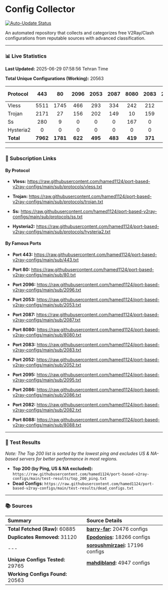 # Config Collector

[![Auto-Update Status](https://github.com/hamed1124/port-based-v2ray-configs/actions/workflows/main.yml/badge.svg)](https://github.com/hamed1124/port-based-v2ray-configs/actions/workflows/main.yml)

An automated repository that collects and categorizes free V2Ray/Clash configurations from reputable sources with advanced classification.

---

### 📊 Live Statistics

**Last Updated:** 2025-06-29 07:58:56 Tehran Time

**Total Unique Configurations (Working):** 20563

| Protocol | 443 | 80 | 2096 | 2053 | 2087 | 8080 | 2083 | 2052 | 2095 | 2086 | 2082 | 8088 | Other Ports | Total |
|:---| :---: | :---: | :---: | :---: | :---: | :---: | :---: | :---: | :---: | :---: | :---: | :---: |:---:|:---:|
| Vless | 5511 | 1745 | 466 | 293 | 334 | 242 | 212 | 171 | 139 | 135 | 101 | 9 | 6379 | **15737** |
| Trojan | 2171 | 27 | 156 | 202 | 149 | 10 | 159 | 0 | 0 | 0 | 0 | 0 | 595 | **3469** |
| Ss | 280 | 9 | 0 | 0 | 0 | 167 | 0 | 0 | 0 | 0 | 0 | 0 | 899 | **1355** |
| Hysteria2 | 0 | 0 | 0 | 0 | 0 | 0 | 0 | 0 | 0 | 0 | 0 | 0 | 2 | **2** |
| **Total** | **7962** | **1781** | **622** | **495** | **483** | **419** | **371** | **171** | **139** | **135** | **101** | **9** | **7875** | **20563** |

---

### 🚀 Subscription Links

#### By Protocol

- **Vless:**
  https://raw.githubusercontent.com/hamed1124/port-based-v2ray-configs/main/sub/protocols/vless.txt

- **Trojan:**
  https://raw.githubusercontent.com/hamed1124/port-based-v2ray-configs/main/sub/protocols/trojan.txt

- **Ss:**
  https://raw.githubusercontent.com/hamed1124/port-based-v2ray-configs/main/sub/protocols/ss.txt

- **Hysteria2:**
  https://raw.githubusercontent.com/hamed1124/port-based-v2ray-configs/main/sub/protocols/hysteria2.txt

#### By Famous Ports

- **Port 443:**
  https://raw.githubusercontent.com/hamed1124/port-based-v2ray-configs/main/sub/443.txt

- **Port 80:**
  https://raw.githubusercontent.com/hamed1124/port-based-v2ray-configs/main/sub/80.txt

- **Port 2096:**
  https://raw.githubusercontent.com/hamed1124/port-based-v2ray-configs/main/sub/2096.txt

- **Port 2053:**
  https://raw.githubusercontent.com/hamed1124/port-based-v2ray-configs/main/sub/2053.txt

- **Port 2087:**
  https://raw.githubusercontent.com/hamed1124/port-based-v2ray-configs/main/sub/2087.txt

- **Port 8080:**
  https://raw.githubusercontent.com/hamed1124/port-based-v2ray-configs/main/sub/8080.txt

- **Port 2083:**
  https://raw.githubusercontent.com/hamed1124/port-based-v2ray-configs/main/sub/2083.txt

- **Port 2052:**
  https://raw.githubusercontent.com/hamed1124/port-based-v2ray-configs/main/sub/2052.txt

- **Port 2095:**
  https://raw.githubusercontent.com/hamed1124/port-based-v2ray-configs/main/sub/2095.txt

- **Port 2086:**
  https://raw.githubusercontent.com/hamed1124/port-based-v2ray-configs/main/sub/2086.txt

- **Port 2082:**
  https://raw.githubusercontent.com/hamed1124/port-based-v2ray-configs/main/sub/2082.txt

- **Port 8088:**
  https://raw.githubusercontent.com/hamed1124/port-based-v2ray-configs/main/sub/8088.txt

---

### 🧪 Test Results
*Note: The Top 200 list is sorted by the lowest ping and excludes US & NA-based servers for better performance in most regions.*

- **Top 200 (by Ping, US & NA excluded):** `https://raw.githubusercontent.com/hamed1124/port-based-v2ray-configs/main/test-results/top_200_ping.txt`
- **Dead Configs:** `https://raw.githubusercontent.com/hamed1124/port-based-v2ray-configs/main/test-results/dead_configs.txt`

---

### 📚 Sources

| Summary | Source Details |
|:---|:---|
| **Total Fetched (Raw):** 60885 | **[barry-far](https://github.com/barry-far/V2ray-Config):** 20476 configs |
| **Duplicates Removed:** 31120 | **[Epodonios](https://github.com/Epodonios/v2ray-configs):** 18266 configs |
| --- | **[soroushmirzaei](https://github.com/soroushmirzaei/telegram-configs-collector):** 17196 configs |
| **Unique Configs Tested:** 29765 | **[mahdibland](https://github.com/mahdibland/V2RayAggregator):** 4947 configs |
| **Working Configs Found:** 20563 |  |
